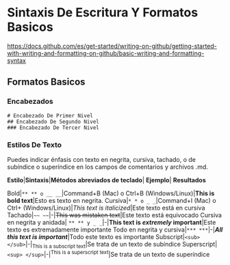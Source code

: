 # Sintaxis De Escritura Y Formatos Basicos

https://docs.github.com/es/get-started/writing-on-github/getting-started-with-writing-and-formatting-on-github/basic-writing-and-formatting-syntax

## Formatos Basicos

### Encabezados

```
# Encabezado De Primer Nivel
## Encabezado De Segundo Nivel
### Encabezado De Tercer Nivel
```

### Estilos De Texto

Puedes indicar énfasis con texto en negrita, cursiva, tachado, o de subíndice o superíndice en los campos de comentarios y archivos .md.


**Estilo**|**Sintaxis**|**Métodos abreviados de teclado**| **Ejemplo**| **Resultados**

Bold|```** ** o __ __```|Command+B (Mac) o Ctrl+B (Windows/Linux)|**This is bold text**|Esto es texto en negrita.
Cursiva|```* * o _ _```|Command+I (Mac) o CtrI+ (Windows/Linux)|*This text is italicized*|Este texto está en cursiva
Tachado|```~~ ~~```|-|~~This was mistaken text~~|Este texto está equivocado
Cursiva en negrita y anidada|  ```** ** y _ _```|-|**This text is _extremely_ important**|Este texto es extremadamente importante
Todo en negrita y cursiva|```*** ***```|-|***All this text is important***|Todo este texto es importante
Subscript|```<sub> </sub>```|-|<sub>This is a subscript text</sub>|Se trata de un texto de subíndice
Superscript|```<sup> </sup>```|-|<sup>This is a superscript text</sup>|Se trata de un texto de superíndice
